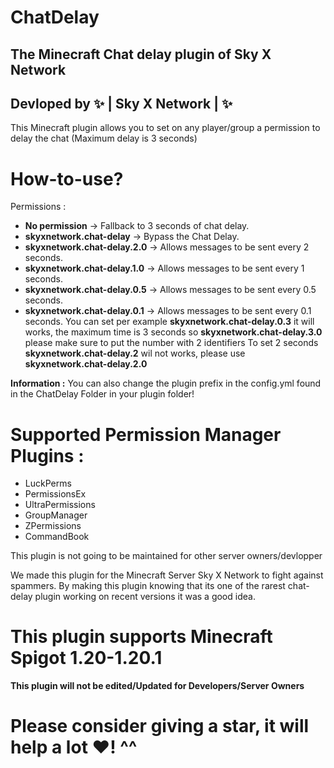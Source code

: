 # ChatDelay
The Minecraft Chat delay plugin of Sky X Network
-
Devloped by ✨ | Sky X Network | ✨ 
-
This Minecraft plugin allows you to set on any player/group a permission to delay the chat (Maximum delay is 3 seconds)
# How-to-use?
Permissions : 
  - **No permission** -> Fallback to 3 seconds of chat delay.
  - **skyxnetwork.chat-delay** -> Bypass the Chat Delay.
  - **skyxnetwork.chat-delay.2.0** -> Allows messages to be sent every 2 seconds.
  - **skyxnetwork.chat-delay.1.0** -> Allows messages to be sent every 1 seconds.
  - **skyxnetwork.chat-delay.0.5** -> Allows messages to be sent every 0.5 seconds.
  - **skyxnetwork.chat-delay.0.1** -> Allows messages to be sent every 0.1 seconds.
You can set per example **skyxnetwork.chat-delay.0.3** it will works, the maximum time is 3 seconds so **skyxnetwork.chat-delay.3.0**
please make sure to put the number with 2 identifiers To set 2 seconds **skyxnetwork.chat-delay.2** wil not works, please use **skyxnetwork.chat-delay.2.0**

**Information :** You can also change the plugin prefix in the config.yml found in the ChatDelay Folder in your plugin folder!

# Supported Permission Manager Plugins :
- LuckPerms
- PermissionsEx
- UltraPermissions
- GroupManager
- ZPermissions
- CommandBook

This plugin is not going to be maintained for other server owners/devlopper

We made this plugin for the Minecraft Server Sky X Network to fight against spammers.
By making this plugin knowing that its one of the rarest chat-delay plugin working on recent versions it was a good idea.

# This plugin supports Minecraft Spigot 1.20-1.20.1
**This plugin will not be edited/Updated for Developers/Server Owners**

# Please consider giving a star, it will help a lot ♥️! ^^
